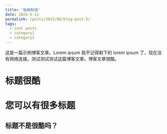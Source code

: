 ```yaml
---
title: '船舶制造'
date: 2024-5-12
permalink: /posts/2015/08/blog-post-5/
tags:
  - cool posts
  - category1
  - category2
---
```


这是一篇示例博客文章。Lorem ipsum 我不记得剩下的 lorem ipsum 了，现在没有网络连接。测试测试测试这篇博客文章。博客文章很酷。

标题很酷
======

您可以有很多标题
======

标题不是很酷吗？
------